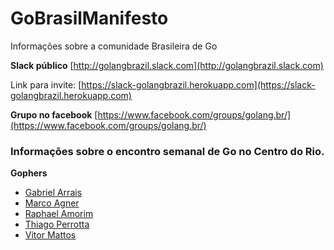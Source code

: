 GoBrasilManifesto
==============

Informações sobre a comunidade Brasileira de Go


__Slack público__
[http://golangbrazil.slack.com](http://golangbrazil.slack.com)

Link para invite: [https://slack-golangbrazil.herokuapp.com](https://slack-golangbrazil.herokuapp.com)


__Grupo no facebook__
[https://www.facebook.com/groups/golang.br/](https://www.facebook.com/groups/golang.br/)


### Informações sobre o encontro semanal de Go no Centro do Rio.
__Gophers__
- [Gabriel Arrais](https://github.com/gabrielarrais)
- [Marco Agner](https://github.com/marcoagner)
- [Raphael Amorim](https://github.com/raphamorim)
- [Thiago Perrotta](https://github.com/thiagowfx)
- [Vitor Mattos](https://github.com/vmattos)


